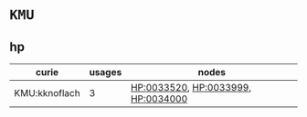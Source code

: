 # `KMU`

## hp

| curie         |   usages | nodes                                                                                                                                             |
|---------------|----------|---------------------------------------------------------------------------------------------------------------------------------------------------|
| KMU:kknoflach |        3 | [HP:0033520](https://bioregistry.io/HP:0033520), [HP:0033999](https://bioregistry.io/HP:0033999), [HP:0034000](https://bioregistry.io/HP:0034000) |

